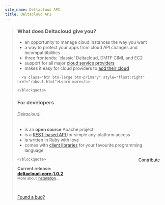 ```yaml
---
site_name: Deltacloud API
title: Deltacloud API
---
```


<div class="row">
  <div class="span12 intro">
    <div class="article-nav news well tweet"></div>
  </div>
</div>
<div class="row home-text">
  <div class="span5 grad1 about">
    <blockquote>
      <h3>What does Deltacloud give you?</h3>
      <ul>
        <li>an opportunity to manage cloud instances the way you want</li>
        <li>a way to protect your apps from cloud API changes and incompatitibilities</li>
        <li>three frontends: 'classic' Deltacloud, DMTF CIMI, and EC2</li>
        <li>support for all major <a class="providers" href="/drivers.html#drivers" title="Supported providers">cloud service providers</a></li>
        <li>makes it easy for cloud providers to <a href="/how-to-contribute.html">add their cloud</a></li>
      </ul>

      <a class="btn btn-large btn-primary" style="float:right" href="/about.html">Learn more</a>

    </blockquote>
  </div>

  <div class="span4 grad1 about">
    <blockquote>
      <h3>For developers</h3>
      <h6>Deltacloud:</h6>
      <ul>
        <li>is an <b>open source</b> Apache project</li>
        <li>is a <a href="/rest-api.html" title="API Documentation">REST-based API </a>for simple any-platform access</li>
        <li>is written in Ruby with love</li>
        <li>comes with <a href="/usage.html#clients">client libraries</a> for your favourite programming language</li>
      </ul>
      <a class="btn btn-large btn-primary" style="float:right" href="/how-to-contribute.html">Contribute</a>

    </blockquote>
  </div>
  <div class="span3 grad1 about">
    <blockquote>
      <p>
      <strong>Current release:</strong><br>
      <a class="btn btn-info" href="/download.html"><b>deltacloud-core-1.0.2</b></a><br/>
      <small>More about <a href="/install-deltacloud.html">installation</a>...</small>
      </p>
      <br/>
      <p>
      <a class="btn btn-danger" href="/how-to-contribute.html#bug">Found a bug?</a>
      </p>
    </blockquote>
  </div>

</div>
